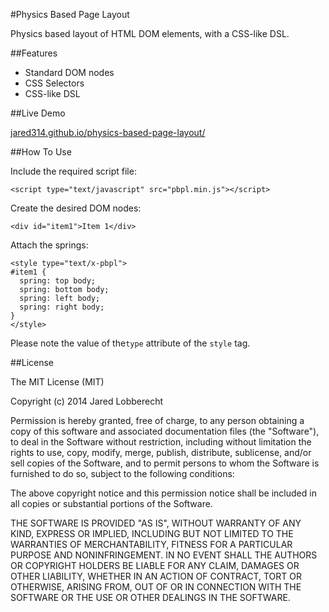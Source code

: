 #Physics Based Page Layout

Physics based layout of HTML DOM elements, with a CSS-like DSL.

##Features
- Standard DOM nodes
- CSS Selectors
- CSS-like DSL

##Live Demo

[jared314.github.io/physics-based-page-layout/](http://jared314.github.io/physics-based-page-layout/)

##How To Use

Include the required script file:

    <script type="text/javascript" src="pbpl.min.js"></script>

Create the desired DOM nodes:

    <div id="item1">Item 1</div>

Attach the springs:

    <style type="text/x-pbpl">
    #item1 {
      spring: top body;
      spring: bottom body;
      spring: left body;
      spring: right body;
    }
    </style>

Please note the value of the`type` attribute of the `style` tag.

##License

The MIT License (MIT)

Copyright (c) 2014 Jared Lobberecht

Permission is hereby granted, free of charge, to any person obtaining a copy of
this software and associated documentation files (the "Software"), to deal in
the Software without restriction, including without limitation the rights to
use, copy, modify, merge, publish, distribute, sublicense, and/or sell copies of
the Software, and to permit persons to whom the Software is furnished to do so,
subject to the following conditions:

The above copyright notice and this permission notice shall be included in all
copies or substantial portions of the Software.

THE SOFTWARE IS PROVIDED "AS IS", WITHOUT WARRANTY OF ANY KIND, EXPRESS OR
IMPLIED, INCLUDING BUT NOT LIMITED TO THE WARRANTIES OF MERCHANTABILITY, FITNESS
FOR A PARTICULAR PURPOSE AND NONINFRINGEMENT. IN NO EVENT SHALL THE AUTHORS OR
COPYRIGHT HOLDERS BE LIABLE FOR ANY CLAIM, DAMAGES OR OTHER LIABILITY, WHETHER
IN AN ACTION OF CONTRACT, TORT OR OTHERWISE, ARISING FROM, OUT OF OR IN
CONNECTION WITH THE SOFTWARE OR THE USE OR OTHER DEALINGS IN THE SOFTWARE.
